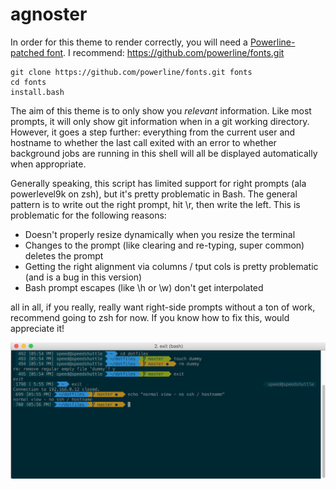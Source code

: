 # agnoster

In order for this theme to render correctly, you will need a
[Powerline-patched font](https://gist.github.com/1595572).
I recommend: https://github.com/powerline/fonts.git
```
git clone https://github.com/powerline/fonts.git fonts
cd fonts
install.bash
```

The aim of this theme is to only show you *relevant* information. Like most
prompts, it will only show git information when in a git working directory.
However, it goes a step further: everything from the current user and
hostname to whether the last call exited with an error to whether background
jobs are running in this shell will all be displayed automatically when
appropriate.

Generally speaking, this script has limited support for right
prompts (ala powerlevel9k on zsh), but it's pretty problematic in Bash.
The general pattern is to write out the right prompt, hit \r, then
write the left. This is problematic for the following reasons:
- Doesn't properly resize dynamically when you resize the terminal
- Changes to the prompt (like clearing and re-typing, super common) deletes the prompt
- Getting the right alignment via columns / tput cols is pretty problematic (and is a bug in this version)
- Bash prompt escapes (like \h or \w) don't get interpolated

all in all, if you really, really want right-side prompts without a
ton of work, recommend going to zsh for now. If you know how to fix this,
would appreciate it!

![ScreenShot](agnoster-bash-sshot.png)